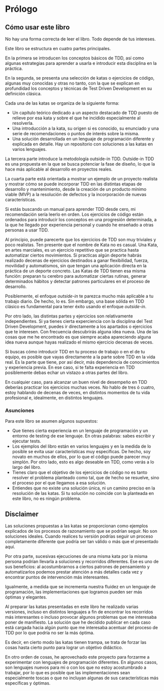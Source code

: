 # Prólogo #

## Cómo usar este libro

No hay una forma correcta de leer el libro. Todo depende de tus intereses. 

Este libro se estructura en cuatro partes principales.

En la primera se introducen los conceptos básicos de TDD, así como algunas estrategias para aprender a usarla e introducir esta disciplina en la práctica.

En la segunda, se presenta una selección de katas o ejercicios de código, algunas muy conocidas y otras no tanto, con la que se explican en profundidad los conceptos y técnicas de Test Driven Development en su definición clásica.

Cada una de las katas se organiza de la siguiente forma:

* Un capítulo teórico dedicado a un aspecto destacado de TDD puesto de relieve por esa kata y sobre el que he incidido especialmente al resolverla.
* Una introducción a la kata, su origen si es conocido, su enunciado y una serie de recomendaciones o puntos de interés sobre la misma.
* Una solución desarrollada en un lenguaje de programación diferente y explicada en detalle. Hay un repositorio con soluciones a las katas en varios lenguajes.

La tercera parte introduce la metodología outside-in TDD. Outside-in TDD es una propuesta en la que se busca potenciar la fase de diseño, lo que la hace más aplicable al desarrollo en proyectos reales.

La cuarta parte está orientada a mostrar un ejemplo de un proyecto realista y mostrar cómo se puede incorporar TDD en las distintas etapas de desarrollo y mantenimiento, desde la creación de un producto mínimo viable (MVP) a la resolución de defectos y la incorporación de nuevas características.

Si estás buscando un manual para aprender TDD desde cero, mi recomendación sería leerlo en orden. Los ejercicios de código están ordenados para introducir los conceptos en una progresión determinada, a la que he llegado por experiencia personal y cuando he enseñado a otras personas a usar TDD.

Al principio, puede parecerte que los ejercicios de TDD son muy triviales y poco realistas. Ten presente que el nombre de Kata no es casual. Una Kata, en artes marciales, es un ejercicio repetitivo que se practica hasta automatizar ciertos movimientos. Si practicas algún deporte habrás realizado decenas de ejercicios destinados a ganar flexibilidad, fuerza, movilidad y automatismos, sin que tengan una aplicación directa en la práctica de un deporte concreto. Las Katas de TDD tienen esa misma función: preparan tu cerebro para automatizar ciertas rutinas, generar determinados hábitos y detectar patrones particulares en el proceso de desarrollo.

Posiblemente, el enfoque *outside-in* te parezca mucho más aplicable a tu trabajo diario. De hecho, lo es. Sin embargo, una base sólida en TDD clásico es fundamental para tener éxito usando el enfoque *outside-in*.

Por otro lado, las distintas partes y ejercicios son relativamente independientes. Si ya tienes cierta experciencia con la disciplina del Test Driven Development, puedes ir directamente a los apartados o ejercicios que te interesen. Con frecuencia descubrirás alguna idea nueva. Una de las cosas que me he encontrado es que siempre acaba apareciendo alguna idea nueva aunque hayas realizado el mismo ejercicio decenas de veces.

Si buscas cómo introducir TDD en tu proceso de trabajo o en el de tu equipo, es posible que vayas directamente a la parte sobre TDD en la vida real. Es la parte que tiene, por así decir, más dependencia de conocimientos y experiencia previa. En ese caso, si te falta experiencia en TDD posiblemente debas echar un vistazo a otras partes del libro.

En cualquier caso, para alcanzar un buen nivel de desempeño en TDD deberías practicar los ejercicios muchas veces. No hablo de tres ó cuatro, estoy hablando de decenas de veces, en distintos momentos de tu vida profesional e, idealmente, en distintos lenguajes.

### Asunciones

Para este libro se asumen algunos supuestos:

* Que tienes cierta experiencia en un lenguaje de programación y un entorno de testing de ese lenguaje. En otras palabras: sabes escribir y ejecutar tests.
* Los ejemplos del libro están en varios lenguajes y en la medida de lo posible se evita usar características muy específicas. De hecho, soy novato en muchos de ellos, por lo que el código puede parecer muy simplón. Por otro lado, esto es algo deseable en TDD, como verás a lo largo del libro.
* Tienes claro que el objetivo de los ejercicios de código no es tanto resolver el problema planteado como tal, que de hecho se resuelve, sino el proceso por el que llegamos a esa solución.
* Entiendes que no existe una solución única, ni un camino preciso en la resolución de las katas. Si tu solución no coincide con la planteada en este libro, no es ningún problema.

## Disclaimer

Las soluciones propuestas a las katas se proporcionan como ejemplos explicados de los procesos de razonamiento que se podrían seguir. No son soluciones ideales. Cuando realices tu versión podrías seguir un proceso completamente diferente que podría ser tan válido o más que el presentado aquí.

Por otra parte, sucesivas ejecuciones de una misma kata por la misma persona podrían llevarla a soluciones y recorridos diferentes. Ese es uno de sus beneficios: al acostumbrarnos a ciertos patrones de pensamiento y automatizarlos podemos prestar atención a más detalles cada vez y encontrar puntos de intervención más interesantes.

Igualmente, a medida que se incrementa nuestra fluidez en un lenguaje de programación, las implementaciones que logramos pueden ser más óptimas y elegantes.

Al preparar las katas presentadas en este libro he realizado varias versiones, incluso en distintos lenguajes a fin de encontrar los recorridos más interesantes o incluso provocar algunos problemas que me interesaba poner de manifiesto. La solución que he decidido publicar en cada caso está cargada hacia algún punto que me interesaba acentuar del proceso de TDD por lo que podría no ser la más óptima.

Es decir, en cierto modo las katas tienen trampa, se trata de forzar las cosas hasta cierto punto para lograr un objetivo didáctico.

En otro orden de cosas, he aprovechado este proyecto para forzarme a experimentar con lenguajes de programación diferentes. En algunos casos, son lenguajes nuevos para mi o con los que no estoy acostumbrado a trabajar, por lo que es posible que las implementaciones sean especialmente toscas o que no incluyan algunas de sus características más específicas y óptimas.
